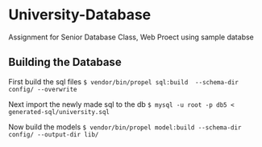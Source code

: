 # University-Database
Assignment for Senior Database Class, Web Proect using sample databse


## Building the Database
First build the sql files
`$ vendor/bin/propel sql:build  --schema-dir config/ --overwrite`

Next import the newly made sql to the db
`$ mysql -u root -p db5 < generated-sql/university.sql`

Now build the models
`$ vendor/bin/propel model:build --schema-dir config/ --output-dir lib/`
